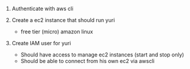 1. Authenticate with aws cli
2. Create a ec2 instance that should run yuri
    - free tier (micro) amazon linux

3. Create IAM user for yuri
    - Should have access to manage ec2 instances (start and stop only)
    - Should be able to connect from his own ec2 via awscli

